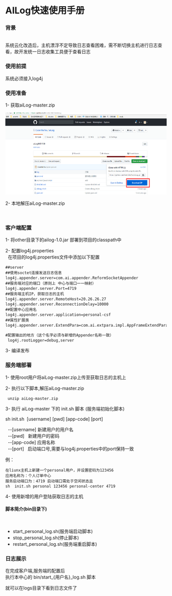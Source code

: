 # AILog快速使用手册 



### 背景
<br>
系统云化改造后，主机漂浮不定导致日志查看困难，需不断切换主机进行日志查看，故开发统一日志收集工具便于查看日志

### 使用前提
 系统必须接入log4j


### 使用准备
1- 获取aiLog-master.zip

<img src="https://github.com/CoderlikeTea/aiLog/blob/master/other/downzip.png" width=640 height=256 />

2- 本地解压aiLog-master.zip


  

### 客户端配置
 1- 将other目录下的ailog-1.0.jar 部署到项目的classpath中
 
 2- 配置log4j.properties<br>
   在项目的log4j.properties文件中添加以下配置
 ```
##server
##使用soctet连接发送日志信息
log4j.appender.server=com.ai.appender.ReformSocketAppender
##服务端对应的端口（原则上 中心与端口一一映射）
log4j.appender.server.Port=4719
##服务端主机IP，获取日志的主机
log4j.appender.server.RemoteHost=20.26.26.27
log4j.appender.server.ReconnectionDelay=10000
##配置中心应用名
log4j.appender.server.application=personal-csf
##属性扩展类
log4j.appender.server.ExtendPara=com.ai.extpara.impl.AppFrameExtendPara
```
```
#配置输出的地方（这个名字必须与新增的Appender名称一致）
 log4j.rootLogger=debug,server
```
3- 编译发布

### 服务端部署
 
 
1- 使用root用户将aiLog-master.zip上传至获取日志的主机上<br>

2- 执行以下脚本,解压aiLog-master.zip

```
 unzip aiLog-master.zip
 ```
 
3- 执行 aiLog-master 下的 init.sh 脚本 (服务端初始化脚本)

 sh init.sh  [username]  [pwd]  [app-code]  [port]
 
   --[username]  新建用户的用户名<br>
   --[pwd]       新建用户的密码<br>
   --[app-code]  应用名称<br>
   --[port]      启动端口号,需要与log4j.properties中的port保持一致<br>
   
例：
 ```
 在liunx主机上新建一个personal用户，并设置密码为123456 
 应用名称为：个人订单中心
 服务启动端口为：4719 启动端口需处于空闲状态且
 sh  init.sh personal 123456 personal-center 4719
 ```
 
4- 使用新增的用户登陆获取日志的主机
 

 
#### 脚本简介(bin目录下)<br>
  
-  start_personal_log.sh(服务端启动脚本)
-  stop_personal_log.sh(停止脚本)
-  restart_personal_log.sh(服务端重启脚本)
 
### 日志展示
 
在完成客户端,服务端的配置后<br>
执行本中心的 bin/start_{用户名}_log.sh 脚本 <br>

就可以在logs目录下看到日志文件了














 






